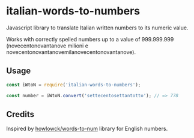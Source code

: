 # italian-words-to-numbers
Javascript library to translate Italian written numbers to its numeric value.

Works with correctly spelled numbers up to a value of 999.999.999 (novecentonovantanove milioni e novecentonovantanovemilanovecentonovantanove).

## Usage 
```javascript
const iWtoN = require('italian-words-to-numbers');

const number = iWtoN.convert('settecentosettantotto'); // => 778
```


## Credits 
Inspired by [howlowck/words-to-num](https://github.com/howlowck/words-to-num) library for English numbers.
